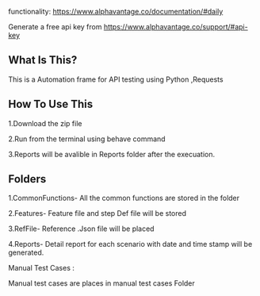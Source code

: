 
functionality: https://www.alphavantage.co/documentation/#daily


Generate a free api key from https://www.alphavantage.co/support/#api-key

What Is This?
-------------

This is a Automation frame for API testing using Python ,Requests


How To Use This
---------------

1.Download the zip file 

2.Run from the terminal using behave command

3.Reports will be avalible  in Reports folder after the execuation.  


Folders
-------
1.CommonFunctions- All the common functions are stored in the folder

2.Features- Feature file and step Def file will be stored 

3.RefFile- Reference  .Json file will be placed 


4.Reports- Detail report for each scenario with date and time stamp will be generated.





Manual Test Cases :

Manual test cases are places in manual test cases Folder
